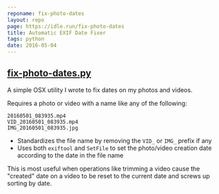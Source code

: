 ```yaml
---
reponame: fix-photo-dates
layout: repo
page: https://idle.run/fix-photo-dates
title: Automatic EXIF Date Fixer
tags: python
date: 2016-05-04
---
```


## [fix-photo-dates.py](https://github.com/idlerun/fix-photo-dates/blob/master/fix-photo-dates.py)

A simple OSX utility I wrote to fix dates on my photos and videos.

Requires a photo or video with a name like any of the following:

```text
20160501_083935.mp4
VID_20160501_083935.mp4
IMG_20160501_083935.jpg
```

* Standardizes the file name by removing the `VID_` or `IMG_` prefix if any
* Uses both `exiftool` and `SetFile` to set the photo/video creation date according to the date in the file name

This is most useful when operations like trimming a video cause the "created" date on a video to be reset to the current date and screws up sorting by date.
